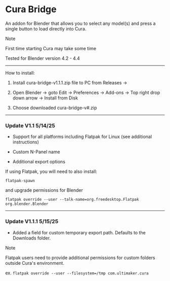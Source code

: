 ﻿# Cura Bridge

 An addon for Blender that allows you to select any model(s) and press a single button to load directly into Cura.

> [!Note]
> First time starting Cura may take some time
> 
> Tested for Blender version 4.2 - 4.4

---

How to install:

1. Install cura-bridge-v1.1.1.zip file to PC from Releases ->

2. Open Blender -> goto Edit -> Preferences -> Add-ons -> Top right drop down arrow -> Install from Disk

3. Choose downloaded cura-bridge-v#.zip

---

### Update V1.1 5/14/25

* Support for all platforms including Flatpak for Linux (see additional instructions)

* Custom N-Panel name

* Additional export options


If using Flatpak, you will need to also install:

`flatpak-spawn`

and upgrade permissions for Blender

`flatpak override --user --talk-name=org.freedesktop.Flatpak org.blender.Blender`

---

### Update V1.1.1 5/15/25

* Added a field for custom temporary export path. Defaults to the Downloads folder.

> [!Note]
> Flatpak users need to provide additional permissions for custom folders outside Cura's environment. 
> 
> ex. `flatpak override --user --filesystem=/tmp com.ultimaker.cura`
